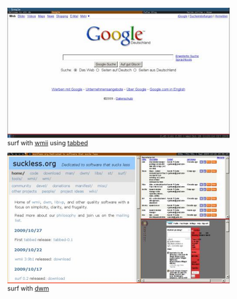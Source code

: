 [![Screenshot](surf+tabbed-20091028-thumb.jpg)](surf+tabbed-20091028.jpg)  
surf with [wmii](http://wmii.suckless.org) using [tabbed](http://tools.suckless.org/tabbed)

[![Screenshot](surf-20091028-thumb.jpg)](surf-20091028.jpg)  
surf with [dwm](http://dwm.suckless.org)
